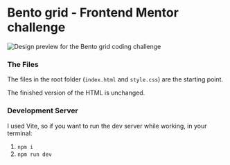 # Bento grid - Frontend Mentor challenge

![Design preview for the Bento grid coding challenge](./preview.jpg)


### The Files

The files in the root folder (`index.html` and `style.css`) are the starting point.

The finished version of the HTML is unchanged.

### Development Server

I used Vite, so if you want to run the dev server while working, in your terminal:

1. `npm i`
2. `npm run dev`
